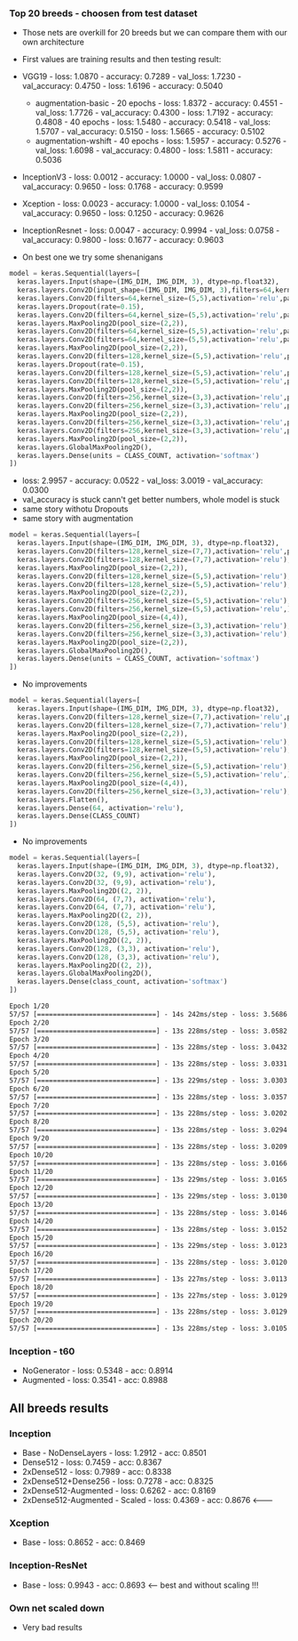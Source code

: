 
### Top 20 breeds - choosen from test dataset
- Those nets are overkill for 20 breeds but we can compare them with our own architecture
- First values are training results and then testing result:
- VGG19                 - loss: 1.0870 - accuracy: 0.7289 - val_loss: 1.7230 - val_accuracy: 0.4750
                        - loss: 1.6196 - accuracy: 0.5040
  - augmentation-basic
        - 20 epochs     - loss: 1.8372 - accuracy: 0.4551 - val_loss: 1.7726 - val_accuracy: 0.4300
                        - loss: 1.7192 - accuracy: 0.4808
        - 40 epochs
                        - loss: 1.5480 - accuracy: 0.5418 - val_loss: 1.5707 - val_accuracy: 0.5150
                        - loss: 1.5665 - accuracy: 0.5102
  - augmentation-wshift
        - 40 epochs
                        - loss: 1.5957 - accuracy: 0.5276 - val_loss: 1.6098 - val_accuracy: 0.4800
                        - loss: 1.5811 - accuracy: 0.5036

- InceptionV3           - loss: 0.0012 - accuracy: 1.0000 - val_loss: 0.0807 - val_accuracy: 0.9650
                        - loss: 0.1768 - accuracy: 0.9599

- Xception              - loss: 0.0023 - accuracy: 1.0000 - val_loss: 0.1054 - val_accuracy: 0.9650
                        - loss: 0.1250 - accuracy: 0.9626

- InceptionResnet       - loss: 0.0047 - accuracy: 0.9994 - val_loss: 0.0758 - val_accuracy: 0.9800
                        - loss: 0.1677 - accuracy: 0.9603


- On best one we try some shenanigans
```py
model = keras.Sequential(layers=[
  keras.layers.Input(shape=(IMG_DIM, IMG_DIM, 3), dtype=np.float32),
  keras.layers.Conv2D(input_shape=(IMG_DIM, IMG_DIM, 3),filters=64,kernel_size=(5,5),activation='relu',padding='same',),
  keras.layers.Conv2D(filters=64,kernel_size=(5,5),activation='relu',padding='same'),
  keras.layers.Dropout(rate=0.15),
  keras.layers.Conv2D(filters=64,kernel_size=(5,5),activation='relu',padding='same'),
  keras.layers.MaxPooling2D(pool_size=(2,2)),
  keras.layers.Conv2D(filters=64,kernel_size=(5,5),activation='relu',padding='same'),
  keras.layers.Conv2D(filters=64,kernel_size=(5,5),activation='relu',padding='same'),
  keras.layers.MaxPooling2D(pool_size=(2,2)),
  keras.layers.Conv2D(filters=128,kernel_size=(5,5),activation='relu',padding='same'),
  keras.layers.Dropout(rate=0.15),
  keras.layers.Conv2D(filters=128,kernel_size=(5,5),activation='relu',padding='same'),
  keras.layers.Conv2D(filters=128,kernel_size=(5,5),activation='relu',padding='same'),
  keras.layers.MaxPooling2D(pool_size=(2,2)),
  keras.layers.Conv2D(filters=256,kernel_size=(3,3),activation='relu',padding='same'),
  keras.layers.Conv2D(filters=256,kernel_size=(3,3),activation='relu',padding='same'),
  keras.layers.MaxPooling2D(pool_size=(2,2)),
  keras.layers.Conv2D(filters=256,kernel_size=(3,3),activation='relu',padding='same'),
  keras.layers.Conv2D(filters=256,kernel_size=(3,3),activation='relu',padding='same'),
  keras.layers.MaxPooling2D(pool_size=(2,2)),
  keras.layers.GlobalMaxPooling2D(),
  keras.layers.Dense(units = CLASS_COUNT, activation='softmax')
])
```
  - loss: 2.9957 - accuracy: 0.0522 - val_loss: 3.0019 - val_accuracy: 0.0300
  - val_accuracy is stuck cann't get better numbers, whole model is stuck
  - same story withotu Dropouts
  - same story with augmentation
```py
model = keras.Sequential(layers=[
  keras.layers.Input(shape=(IMG_DIM, IMG_DIM, 3), dtype=np.float32),
  keras.layers.Conv2D(filters=128,kernel_size=(7,7),activation='relu',padding='same',),
  keras.layers.Conv2D(filters=128,kernel_size=(7,7),activation='relu'),
  keras.layers.MaxPooling2D(pool_size=(2,2)),
  keras.layers.Conv2D(filters=128,kernel_size=(5,5),activation='relu'),
  keras.layers.Conv2D(filters=128,kernel_size=(5,5),activation='relu'),
  keras.layers.MaxPooling2D(pool_size=(2,2)),
  keras.layers.Conv2D(filters=256,kernel_size=(5,5),activation='relu'),
  keras.layers.Conv2D(filters=256,kernel_size=(5,5),activation='relu',),
  keras.layers.MaxPooling2D(pool_size=(4,4)),
  keras.layers.Conv2D(filters=256,kernel_size=(3,3),activation='relu'),
  keras.layers.Conv2D(filters=256,kernel_size=(3,3),activation='relu'),
  keras.layers.MaxPooling2D(pool_size=(2,2)),
  keras.layers.GlobalMaxPooling2D(),
  keras.layers.Dense(units = CLASS_COUNT, activation='softmax')
])
```
  - No improvements
```py
model = keras.Sequential(layers=[
  keras.layers.Input(shape=(IMG_DIM, IMG_DIM, 3), dtype=np.float32),
  keras.layers.Conv2D(filters=128,kernel_size=(7,7),activation='relu',padding='same',),
  keras.layers.Conv2D(filters=128,kernel_size=(7,7),activation='relu'),
  keras.layers.MaxPooling2D(pool_size=(2,2)),
  keras.layers.Conv2D(filters=128,kernel_size=(5,5),activation='relu'),
  keras.layers.Conv2D(filters=128,kernel_size=(5,5),activation='relu'),
  keras.layers.MaxPooling2D(pool_size=(2,2)),
  keras.layers.Conv2D(filters=256,kernel_size=(5,5),activation='relu'),
  keras.layers.Conv2D(filters=256,kernel_size=(5,5),activation='relu',),
  keras.layers.MaxPooling2D(pool_size=(4,4)),
  keras.layers.Conv2D(filters=256,kernel_size=(3,3),activation='relu'),
  keras.layers.Flatten(),
  keras.layers.Dense(64, activation='relu'),
  keras.layers.Dense(CLASS_COUNT)
])
```
  - No improvements
```py
model = keras.Sequential(layers=[
  keras.layers.Input(shape=(IMG_DIM, IMG_DIM, 3), dtype=np.float32),
  keras.layers.Conv2D(32, (9,9), activation='relu'),
  keras.layers.Conv2D(32, (9,9), activation='relu'),
  keras.layers.MaxPooling2D((2, 2)),
  keras.layers.Conv2D(64, (7,7), activation='relu'),
  keras.layers.Conv2D(64, (7,7), activation='relu'),
  keras.layers.MaxPooling2D((2, 2)),
  keras.layers.Conv2D(128, (5,5), activation='relu'),
  keras.layers.Conv2D(128, (5,5), activation='relu'),
  keras.layers.MaxPooling2D((2, 2)),
  keras.layers.Conv2D(128, (3,3), activation='relu'),
  keras.layers.Conv2D(128, (3,3), activation='relu'),
  keras.layers.MaxPooling2D((2, 2)),
  keras.layers.GlobalMaxPooling2D(),
  keras.layers.Dense(class_count, activation='softmax')
])
```
```txt
Epoch 1/20
57/57 [==============================] - 14s 242ms/step - loss: 3.5686 - accuracy: 0.0483 - val_loss: 3.0665 - val_accuracy: 0.0400
Epoch 2/20
57/57 [==============================] - 13s 228ms/step - loss: 3.0582 - accuracy: 0.0456 - val_loss: 3.0238 - val_accuracy: 0.0500
Epoch 3/20
57/57 [==============================] - 13s 228ms/step - loss: 3.0432 - accuracy: 0.0406 - val_loss: 3.0201 - val_accuracy: 0.0600
Epoch 4/20
57/57 [==============================] - 13s 228ms/step - loss: 3.0331 - accuracy: 0.0422 - val_loss: 3.0189 - val_accuracy: 0.0350
Epoch 5/20
57/57 [==============================] - 13s 229ms/step - loss: 3.0303 - accuracy: 0.0461 - val_loss: 3.0244 - val_accuracy: 0.0500
Epoch 6/20
57/57 [==============================] - 13s 228ms/step - loss: 3.0357 - accuracy: 0.0450 - val_loss: 3.0114 - val_accuracy: 0.0400
Epoch 7/20
57/57 [==============================] - 13s 228ms/step - loss: 3.0202 - accuracy: 0.0450 - val_loss: 3.0248 - val_accuracy: 0.0450
Epoch 8/20
57/57 [==============================] - 13s 228ms/step - loss: 3.0294 - accuracy: 0.0422 - val_loss: 3.0208 - val_accuracy: 0.0500
Epoch 9/20
57/57 [==============================] - 13s 228ms/step - loss: 3.0209 - accuracy: 0.0511 - val_loss: 3.0137 - val_accuracy: 0.0350
Epoch 10/20
57/57 [==============================] - 13s 228ms/step - loss: 3.0166 - accuracy: 0.0494 - val_loss: 3.0031 - val_accuracy: 0.0650
Epoch 11/20
57/57 [==============================] - 13s 229ms/step - loss: 3.0165 - accuracy: 0.0461 - val_loss: 3.0037 - val_accuracy: 0.0400
Epoch 12/20
57/57 [==============================] - 13s 229ms/step - loss: 3.0130 - accuracy: 0.0511 - val_loss: 2.9979 - val_accuracy: 0.0450
Epoch 13/20
57/57 [==============================] - 13s 228ms/step - loss: 3.0146 - accuracy: 0.0422 - val_loss: 3.0149 - val_accuracy: 0.0550
Epoch 14/20
57/57 [==============================] - 13s 228ms/step - loss: 3.0152 - accuracy: 0.0472 - val_loss: 3.0081 - val_accuracy: 0.0350
Epoch 15/20
57/57 [==============================] - 13s 229ms/step - loss: 3.0123 - accuracy: 0.0500 - val_loss: 3.0013 - val_accuracy: 0.0650
Epoch 16/20
57/57 [==============================] - 13s 228ms/step - loss: 3.0120 - accuracy: 0.0450 - val_loss: 3.0083 - val_accuracy: 0.0350
Epoch 17/20
57/57 [==============================] - 13s 227ms/step - loss: 3.0113 - accuracy: 0.0561 - val_loss: 3.0174 - val_accuracy: 0.0400
Epoch 18/20
57/57 [==============================] - 13s 227ms/step - loss: 3.0129 - accuracy: 0.0483 - val_loss: 3.0097 - val_accuracy: 0.0650
Epoch 19/20
57/57 [==============================] - 13s 228ms/step - loss: 3.0129 - accuracy: 0.0361 - val_loss: 3.0063 - val_accuracy: 0.0400
Epoch 20/20
57/57 [==============================] - 13s 228ms/step - loss: 3.0105 - accuracy: 0.0428 - val_loss: 3.0116 - val_accuracy: 0.0350
```


### Inception - t60
- NoGenerator - loss: 0.5348 - acc: 0.8914
- Augmented   - loss: 0.3541 - acc: 0.8988

## All breeds results

### Inception
- Base - NoDenseLayers          - loss: 1.2912 - acc: 0.8501
- Dense512                      - loss: 0.7459 - acc: 0.8367
- 2xDense512                    - loss: 0.7989 - acc: 0.8338
- 2xDense512+Dense256           - loss: 0.7278 - acc: 0.8325
- 2xDense512-Augmented          - loss: 0.6262 - acc: 0.8169
- 2xDense512-Augmented - Scaled - loss: 0.4369 - acc: 0.8676 <---
### Xception
- Base                          - loss: 0.8652 - acc: 0.8469
### Inception-ResNet
- Base                          - loss: 0.9943 - acc: 0.8693 <-- best and without scaling !!!
### Own net scaled down
- Very bad results